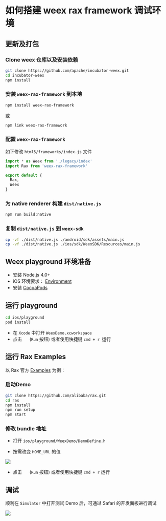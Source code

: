 # 如何搭建 weex rax framework 调试环境
## 更新及打包

### Clone weex 仓库以及安装依赖

```bash
git clone https://github.com/apache/incubator-weex.git
cd incubator-weex
npm install
```

###  安装 `weex-rax-framework` 到本地

```sh
npm install weex-rax-framework
```
或

```sh
npm link weex-rax-framework
```

###  配置 `weex-rax-framework`

如下修改 `html5/frameworks/index.js` 文件

```js
import * as Weex from './legacy/index'
import Rax from 'weex-rax-framework'

export default {
  Rax,
  Weex
}
```

### 为 native renderer 构建 `dist/native.js`

```sh
npm run build:native
```

### 复制 `dist/native.js` 到 `weex-sdk`

```sh
cp -vf ./dist/native.js ./android/sdk/assets/main.js
cp -vf ./dist/native.js ./ios/sdk/WeexSDK/Resources/main.js
```

## Weex playground 环境准备

* 安装 Node.js 4.0+
* iOS 环境要求： [Environment](https://developer.apple.com/library/ios/documentation/IDEs/Conceptual/AppStoreDistributionTutorial/Setup/Setup.html)
* 安装 [CocoaPods](https://guides.cocoapods.org/using/getting-started.html)

## 运行 playground

```bash
cd ios/playground
pod install
```

* 在 `Xcode` 中打开  `WeexDemo.xcworkspace`
* 点击 <img src="https://gw.alicdn.com/L1/461/1/5470b677a2f2eaaecf412cc55eeae062dbc275f9" height="16" > (`Run` 按钮) 或者使用快捷键 `cmd + r `运行 

## 运行 Rax Examples

以 Rax 官方 [Examples](https://github.com/alibaba/rax/tree/master/examples) 为例：

### 启动Demo

```bash
git clone https://github.com/alibaba/rax.git
cd rax
npm install
npm run setup
npm start
```

### 修改 bundle 地址

* 打开 `ios/playground/WeexDemo/DemoDefine.h`

* 按需改变 `HOME_URL` 的值

![](https://img.alicdn.com/tfs/TB1bR8CQFXXXXXWXFXXXXXXXXXX-1828-594.png)

* 点击 <img src="https://img.alicdn.com/L1/461/1/5470b677a2f2eaaecf412cc55eeae062dbc275f9" height="16" > (`Run` 按钮) 或者使用快捷键 `cmd + r` 运行

## 调试

顺利在 `Simulator` 中打开测试 Demo 后，可通过 Safari 的开发面板进行调试

![](https://img.alicdn.com/tfs/TB191o9QpXXXXczaXXXXXXXXXXX-1708-382.png)